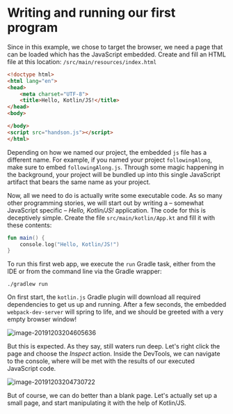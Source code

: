 # Writing and running our first program

Since in this example, we chose to target the browser, we need a page that can be loaded which has the JavaScript embedded. Create and fill an HTML file at this location: `/src/main/resources/index.html`

```html
<!doctype html>
<html lang="en">
<head>
    <meta charset="UTF-8">
    <title>Hello, Kotlin/JS!</title>
</head>
<body>

</body>
<script src="handson.js"></script>
</html>
```

Depending on how we named our project, the embedded `js` file has a different name. For example, if you named your project `followingAlong`, make sure to embed `followingAlong.js`. Through some magic happening in the background, your project will be bundled up into this single JavaScript artifact that bears the same name as your project.

Now, all we need to do is actually write some executable code. As so many other programming stories, we will start out by writing a – somewhat JavaScript specific – _Hello, Kotlin/JS!_ application. The code for this is deceptively simple. Create the file `src/main/kotlin/App.kt` and fill it with these contents:

```kotlin
fun main() {
    console.log("Hello, Kotlin/JS!")
}
```

To run this first web app, we execute the `run` Gradle task, either from the IDE or from the command line via the Gradle wrapper:

```./gradlew run```

On first start, the `kotlin.js` Gradle plugin will download all required dependencies to get us up and running. After a few seconds, the embedded `webpack-dev-server` will spring to life, and we should be greeted with a very empty browser window!

![image-20191203204605636](/assets/image-20191203204605636.png)

But this is expected. As they say, still waters run deep. Let's right click the page and choose the _Inspect_ action. Inside the DevTools, we can navigate to the console, where will be met with the results of our executed JavaScript code.

![image-20191203204730722](/assets/image-20191203204730722.png)

But of course, we can do better than a blank page. Let's actually set up a small page, and start manipulating it with the help of Kotlin/JS.